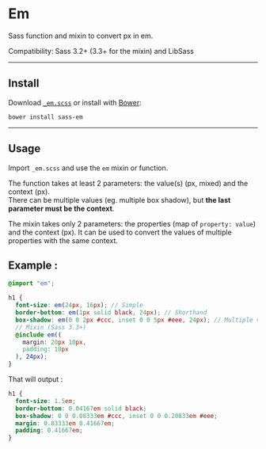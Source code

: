 # Em

Sass function and mixin to convert px in em.

Compatibility: Sass 3.2+ (3.3+ for the mixin) and LibSass

---

## Install

Download [`_em.scss`](https://raw.githubusercontent.com/pierreburel/sass-em/master/_em.scss) or install with [Bower](http://bower.io/):

```
bower install sass-em
```

---

## Usage

Import `_em.scss` and use the `em` mixin or function.  

The function takes at least 2 parameters: the value(s) (px, mixed) and the context (px).  
There can be multiple values (eg. multiple box shadow), but **the last parameter must be the context**.  

The mixin takes only 2 parameters: the properties (map of `property: value`) and the context (px). It can be used to convert the values of multiple properties with the same context.

## Example :

```scss
@import "em";

h1 {
  font-size: em(24px, 16px); // Simple
  border-bottom: em(1px solid black, 24px); // Shorthand
  box-shadow: em(0 0 2px #ccc, inset 0 0 5px #eee, 24px); // Multiple values
  // Mixin (Sass 3.3+)
  @include em((
    margin: 20px 10px,
    padding: 10px
  ), 24px);
}
```

That will output :

```css
h1 {
  font-size: 1.5em;
  border-bottom: 0.04167em solid black;
  box-shadow: 0 0 0.08333em #ccc, inset 0 0 0.20833em #eee;
  margin: 0.83333em 0.41667em;
  padding: 0.41667em;
}
```
